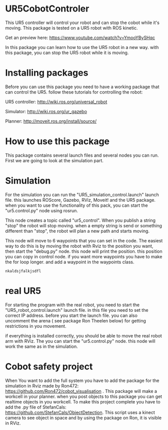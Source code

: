# UR5CobotControler
This UR5 controller will control your robot and can stop the cobot while it's moving.
This package is tested on a UR5 robot with ROS kinetic.

Get an preview here: https://www.youtube.com/watch?v=YmooYBySHqc

In this package you can learn how to use the UR5 robot in a new way. with this package, you can stop the UR5 robot while it is moving.

# Installing packages
Before you can use this package you need to have a working package that can control the UR5.
follow these tutorials for controlling the robot:

UR5 controller:  http://wiki.ros.org/universal_robot

Simulator:      http://wiki.ros.org/ur_gazebo

Planner:        http://moveit.ros.org/install/source/

# How to use this package

This package contains several launch files and several nodes you can run. First we are going to look at the simulation part.

# Simulation
For the simulation you can run the "UR5_simulation_control.launch" launch file. this launches ROScore, Gazebo, RViz, Moveit! and the UR5 package. when you want to use the functionality of this pack, you can start the "ur5.control.py" node using rosrun. 

This node creates a topic called "ur5_control". When you publish a string "stop" the robot will stop moving. when a empty string is send or something different than "stop", the robot will plan a new path and starts moving. 

This node will move to 6 waypoints that you can set in the code. The easiest way to do this is by moving the robot with Rviz to the position you want, then start the "debug.py" node. this node will print the position. this position you can copy in control node.
if you want more waypoints you have to make the for loop longer. and add a waypoint in the waypoints class. 

```
nkaldsjfalkjsdfl
```

# real UR5
For starting the program with the real robot, you need to start the "UR5_robot_control.launch" launch file. in this file you need to set the correct IP address. before you start the launch file. you can also uncomment the arena ( see package Ron Theelen below) for getting restrictions in you movement. 

if everything is installed correctly, you should be able to move the real robot arm with RViz. The you can start the "ur5.control.py" node. this node will work the same as in the simulation.

# Cobot safety project
When You want to add the full system you have to add the package for the simulation in Rviz made by Ron472: https://github.com/Ron472/cobot_visualisation . This package will make a workcell in your planner. when you post objects to this package you can get realtime objects in you workcell.
To make this project complete you have to add the .py file of StefanCals: https://github.com/StefanCals/ObjectDetection. This script uses a kinect camera to see object in space and by using the package on Ron, it is visible in RViz. 

